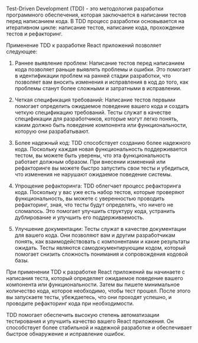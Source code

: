 Test-Driven Development (TDD) - это методология разработки программного обеспечения, которая заключается в написании тестов перед написанием кода. В TDD процесс разработки основывается на итеративном цикле: написание тестов, написание кода, прохождение тестов и рефакторинг.

Применение TDD к разработке React приложений позволяет следующее:

1. Раннее выявление проблем: Написание тестов перед написанием кода позволяет раньше выявлять проблемы и ошибки. Это помогает в идентификации проблем на ранней стадии разработки, что позволяет вам вносить изменения и исправления в код до того, как проблемы станут более сложными и затратными в исправлении.

2. Четкая спецификация требований: Написание тестов первыми помогает определить ожидаемое поведение вашего кода и создать четкую спецификацию требований. Тесты служат в качестве спецификации для разработчиков, которые могут легко понять, каким должно быть поведение компонента или функциональности, которую они разрабатывают.

3. Более надежный код: TDD способствует созданию более надежного кода. Поскольку каждая новая функциональность поддерживается тестом, вы можете быть уверены, что эта функциональность работает должным образом. При внесении изменений или рефакторинге вы можете быстро запустить свои тесты и убедиться, что изменения не нарушают ожидаемое поведение системы.

4. Упрощение рефакторинга: TDD облегчает процесс рефакторинга кода. Поскольку у вас уже есть набор тестов, которые проверяют функциональность, вы можете с уверенностью проводить рефакторинг, зная, что тесты будут определять, что ничего не сломалось. Это помогает улучшить структуру кода, устранить дублирование и улучшить его поддерживаемость.

5. Улучшение документации: Тесты служат в качестве документации для вашего кода. Они позволяют вам и другим разработчикам понять, как взаимодействовать с компонентами и какие результаты ожидать. Тесты являются самодокументирующим кодом, который помогает снизить сложность понимания и сопровождения кодовой базы.

При применении TDD к разработке React приложений вы начинаете с написания теста, который определяет ожидаемое поведение вашего компонента или функциональности. Затем вы пишете минимальное количество кода, которое необходимо, чтобы тест прошел. После этого вы запускаете тесты, убеждаетесь, что они проходят успешно, и проводите рефакторинг кода при необходимости.

TDD помогает обеспечить высокую степень автоматизации тестирования и улучшить качество вашего React приложения. Он способствует более стабильной и надежной разработке и обеспечивает быстрое обнаружение и исправление ошибок.
